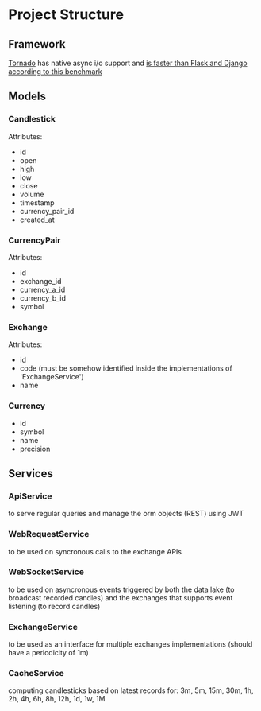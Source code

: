 # Project Structure


## Framework
	
[Tornado](https://www.tornadoweb.org/en/stable/) has native async i/o support and [is faster than Flask and Django according to this benchmark](https://blog.xoxzo.com/2019/04/03/django-vs-flask/)

## Models

### Candlestick

Attributes: 

* id
* open
* high
* low
* close
* volume
* timestamp
* currency_pair_id
* created_at

### CurrencyPair

Attributes:

* id
* exchange_id
* currency_a_id
* currency_b_id
* symbol

### Exchange

Attributes:

* id
* code (must be somehow identified inside the implementations of 'ExchangeService')
* name

### Currency

* id
* symbol
* name
* precision

## Services

### ApiService

to serve regular queries and manage the orm objects (REST) using JWT

### WebRequestService

to be used on syncronous calls to the exchange APIs

### WebSocketService

to be used on asyncronous events triggered by both the data lake (to broadcast recorded candles) and the exchanges that supports event listening (to record candles)

### ExchangeService

to be used as an interface for multiple exchanges implementations
(should have a periodicity of 1m)

### CacheService

computing candlesticks based on latest records for:
3m, 5m, 15m, 30m, 1h, 2h, 4h, 6h, 8h, 12h, 1d, 1w, 1M
